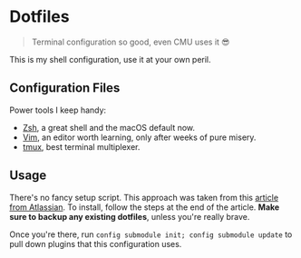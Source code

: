 # Dotfiles

> Terminal configuration so good, even CMU uses it :sunglasses:

This is my shell configuration, use it at your own peril.

## Configuration Files

Power tools I keep handy:
- [Zsh](http://zsh.sourceforge.net), a great shell and the macOS default now.
- [Vim](https://www.vim.org), an editor worth learning, only after weeks of pure misery.
- [tmux](https://github.com/tmux/tmux/wiki), best terminal multiplexer.

## Usage

There's no fancy setup script. This approach was taken from this [article from Atlassian](https://www.atlassian.com/git/tutorials/dotfiles).
To install, follow the steps at the end of the article. **Make sure to backup any existing dotfiles**, unless you're really
brave. 

Once you're there, run `config submodule init; config submodule update` to pull down plugins that this configuration uses.

